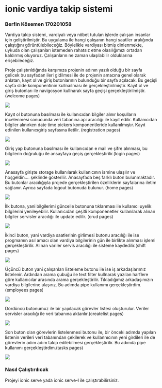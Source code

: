 # ionic vardiya takip sistemi

<h3>Berfin Kösemen 170201058</h3>

   Vardiya takip sistemi, vardiyalı veya nöbet tutulan işlerde çalışan insanlar için geliştirilmiştir. Bu uygulama ile hangi çalışanın hangi saatller aralığında çalıştığını görüntülebileceğiz. Böylelikle vardiyası bitmiş dinlenmekte, uykuda olan çalışanları istemeden rahatsız etme olasılığımızı ortadan kaldırmış oluyoruz. Çalışanların ne zaman ulaşılabilir olduklarına erişebileceğiz.

 Proje çalıştırıldığında karşımıza projenin adının yazılı olduğu bir sayfa gelicek bu sayfadan ileri gidilmesi ile de projenin amacına genel olarak anlatan, kayıt ol ve giriş butonlarının bulunduğu bir sayfa açılacak. Bu geçişli sayfa slide komponentinin kullnaılması ile gerçekleştirilmiştir. Kayıt ol ve giriş butonları ile navigosyon kullnarak sayfa geçişi gerçekleştirilmiştir. (welcome pages)

![](https://github.com/berfinkosemen/ionic_vardiya_takip_sistemi/blob/main/1.gif)

 Kayıt ol butonuna basılması ile kullanıcıdan bilgiler alınır koşulların incelenmesi sonucunda veri tabanına api aracılığı ile kayıt edilir. Kullanıcıdan bilgiler alınırken date time pickers komponentleride kullanılmıştır. Kayıt edinilen kullanıcıgiriş sayfasına iletilir.  (registration pages) 

![](https://github.com/berfinkosemen/ionic_vardiya_takip_sistemi/blob/main/20210120_192616.gif)

  Giriş yap butonuna basılması ile kullanıcıdan e mail ve şifre alınması, bu bilgilerin doğruluğu ile ansayfaya geçiş gerçekleştirilir.(login pages)

![](https://github.com/berfinkosemen/ionic_vardiya_takip_sistemi/blob/main/20210120_214928.gif)

 Anasayfa girişte storage kullanılarak kullanıcının ismine ulaşılır ve hoşgeldin.... şeklinde gösterilir. Anasayfada beş farklı 
buton bulunmaktadır. Bu butonlar aracılığıyla projede gerçekleştirilen özelliklerin sayfalarına iletim sağlanır. Ayrıca sayfada logout 
butonuda bulunur. (home pages)

![](https://github.com/berfinkosemen/ionic_vardiya_takip_sistemi/blob/main/20210120_215030.gif)

 İlk butona, yani bilgilerimi güncelle butonuna tıklanması ile kullanıcı uyelik bilgilerini yenileyebilir. Kullanıcıdan çeşitli komponenetler kullanılarak alınan bilgiler
servisler aracılığı ile update edilir. (crud pages) 

  ![](https://github.com/berfinkosemen/ionic_vardiya_takip_sistemi/blob/main/20210120_215121.gif)
  
   İkinci buton, yani vardiya saatlerinin girlimesi butonu aracılığı ile ise progmamın asıl amacı olan vardiya bilgilerinin gün ile birlikte alınması işlemi gerçekleştirilir. 
Alınan variler servis aracılığı ile sisteme kaydedilir.(shift pages)
 
  ![](https://github.com/berfinkosemen/ionic_vardiya_takip_sistemi/blob/main/20210120_215146.gif)
  
  Üçüncü buton yani çalışanları listeleme butonu ile ise iş arkadaşlarımız listelenir. Ardından arama çubuğu ile text filter kullnarak yazılan harflere göre kullanıcılar arasında arama gerçekleştirilir. Tıkladığımız arkadaşımızın vardiya bilgilerine ulaşırız. Bu adımda pipe kullanımı gerçekleştirdim.(employees pages)
 
 ![](https://github.com/berfinkosemen/ionic_vardiya_takip_sistemi/blob/main/20210120_215220.gif)
 
 Dördüncü butonumuz ile bir yapılacak görevler listesi oluşturulur. Veriler servisler aracılığı ile veri tabanına aktarılır.(createlist pages)
 
 ![](https://github.com/berfinkosemen/ionic_vardiya_takip_sistemi/blob/main/20210120_215319.gif)
 
 Son buton olan görevlerin listelenmesi butonu ile, bir önceki adımda yapılan listenin verileri veri tabanından çekilerek ve kullannıcının yeni girdileri ile de görevlerin adım adım takip edilebilmesi gerçekleştirilir. Bu adımda pipe kullanımı gerçekleştirdim.(tasks pages)
 
 ![](https://github.com/berfinkosemen/ionic_vardiya_takip_sistemi/blob/main/20210120_215403.gif)
 
 
 <h3>Nasıl Çalıştırılıcak</h3>
 Projeyi ionic serve yada ionic serve-l ile çalıştırabilirsiniz.
 
 
 
